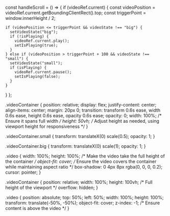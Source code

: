 const handleScroll = () => {
  if (videoRef.current) {
    const videoPosition = videoRef.current.getBoundingClientRect().top;
    const triggerPoint = window.innerHeight / 2;

    if (videoPosition <= triggerPoint && videoState !== "big") {
      setVideoState("big");
      if (!isPlaying) {
        videoRef.current.play();
        setIsPlaying(true);
      }
    } else if (videoPosition > triggerPoint + 100 && videoState !== "small") {
      setVideoState("small");
      if (isPlaying) {
        videoRef.current.pause();
        setIsPlaying(false);
      }
    }
  }
};



.videoContainer {
  position: relative;
  display: flex;
  justify-content: center;
  align-items: center;
  margin: 20px 0;
  transition: transform 0.6s ease, width 0.6s ease, height 0.6s ease, opacity 0.6s ease;
  opacity: 0;
  width: 100%; /* Ensure it spans full width */
  height: 50vh; /* Adjust height as needed, using viewport height for responsiveness */
}

.videoContainer.small {
  transform: translateX(0) scale(0.5);
  opacity: 1;
}

.videoContainer.big {
  transform: translateX(0) scale(1);
  opacity: 1;
}

.video {
  width: 100%;
  height: 100%; /* Make the video take the full height of the container */
  object-fit: cover; /* Ensure the video covers the container while maintaining aspect ratio */
  box-shadow: 0 4px 8px rgba(0, 0, 0, 0.2);
  cursor: pointer;
}


.videoContainer {
  position: relative;
  width: 100%;
  height: 100vh; /* Full height of the viewport */
  overflow: hidden;
}

.video {
  position: absolute;
  top: 50%;
  left: 50%;
  width: 100%;
  height: 100%;
  transform: translate(-50%, -50%);
  object-fit: cover;
  z-index: -1; /* Ensure content is above the video */
}
